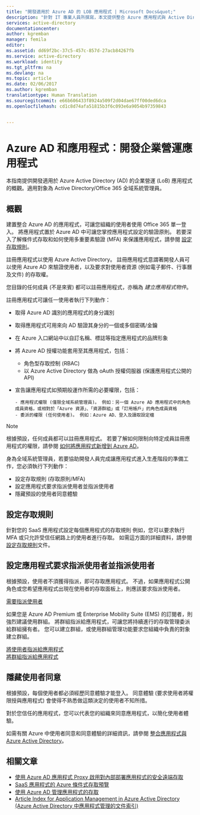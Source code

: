 ```yaml
---
title: "開發適用於 Azure AD 的 LOB 應用程式 | Microsoft Docs&quot;"
description: "針對 IT 專業人員所撰寫，本文提供整合 Azure 應用程式與 Active Directory 的指導方針。"
services: active-directory
documentationcenter: 
author: kgremban
manager: femila
editor: 
ms.assetid: dd69f2bc-37c5-457c-857d-27acb84267fb
ms.service: active-directory
ms.workload: identity
ms.tgt_pltfrm: na
ms.devlang: na
ms.topic: article
ms.date: 02/06/2017
ms.author: kgremban
translationtype: Human Translation
ms.sourcegitcommit: e66b606433f8924a509f2d04dae67ff00ded6dca
ms.openlocfilehash: cd1c8d74afa51815b3f6c093e6a9054b97359843


---
```

# <a name="azure-ad-and-applications-develop-line-of-business-apps"></a>Azure AD 和應用程式︰開發企業營運應用程式
本指南提供開發適用於 Azure Active Directory (AD) 的企業營運 (LoB) 應用程式的概觀。適用對象為 Active Directory/Office 365 全域系統管理員。

## <a name="overview"></a>概觀
建置整合 Azure AD 的應用程式，可讓您組織的使用者使用 Office 365 單一登入。 將應用程式置於 Azure AD 中可讓您掌控應用程式設定的驗證原則。 若要深入了解條件式存取和如何使用多重要素驗證 (MFA) 來保護應用程式，請參閱 [設定存取規則](active-directory-conditional-access-azuread-connected-apps.md)。

註冊應用程式以使用 Azure Active Directory。 註冊應用程式意謂著開發人員可以使用 Azure AD 來驗證使用者，以及要求對使用者資源 (例如電子郵件、行事曆及文件) 的存取權。

您目錄的任何成員 (不是來賓) 都可以註冊應用程式，亦稱為 *建立應用程式物件*。

註冊應用程式可讓任一使用者執行下列動作：

* 取得 Azure AD 識別的應用程式的身分識別
* 取得應用程式可用來向 AD 驗證其身分的一個或多個密碼/金鑰
* 在 Azure 入口網站中以自訂名稱、標誌等指定應用程式的品牌形象
* 將 Azure AD 授權功能套用至其應用程式，包括：

  * 角色型存取控制 (RBAC)
  * 以 Azure Active Directory 做為 oAuth 授權伺服器 (保護應用程式公開的 API)
* 宣告讓應用程式如預期般運作所需的必要權限，包括：

      - 應用程式權限 (僅限全域系統管理員)。 例如：另一個 Azure AD 應用程式中的角色成員資格，或相對於「Azure 資源」、「資源群組」或「訂用帳戶」的角色成員資格
      - 委派的權限 (任何使用者)。 例如：Azure AD、登入及讀取設定檔

> [!NOTE]
> 根據預設，任何成員都可以註冊應用程式。 若要了解如何限制向特定成員註冊應用程式的權限，請參閱 [如何將應用程式新增到 Azure AD](develop/active-directory-how-applications-are-added.md#who-has-permission-to-add-applications-to-my-azure-ad-instance)。
>
>

身為全域系統管理員，若要協助開發人員完成讓應用程式進入生產階段的準備工作，您必須執行下列動作：

* 設定存取規則 (存取原則/MFA)
* 設定應用程式要求指派使用者並指派使用者
* 隱藏預設的使用者同意體驗

## <a name="configure-access-rules"></a>設定存取規則
針對您的 SaaS 應用程式設定每個應用程式的存取規則 例如，您可以要求執行 MFA 或只允許受信任網路上的使用者進行存取。 如需這方面的詳細資料，請參閱[設定存取規則](active-directory-conditional-access-azuread-connected-apps.md)文件。

## <a name="configure-the-app-to-require-user-assignment-and-assign-users"></a>設定應用程式要求指派使用者並指派使用者
根據預設，使用者不須獲得指派，即可存取應用程式。 不過，如果應用程式公開角色或您希望應用程式出現在使用者的存取面板上，則應該要求指派使用者。

[需要指派使用者](active-directory-applications-guiding-developers-requiring-user-assignment.md)

如果您是 Azure AD Premium 或 Enterprise Mobility Suite (EMS) 的訂閱者，則強烈建議使用群組。 將群組指派給應用程式，可讓您將持續進行的存取管理委派給群組擁有者。 您可以建立群組，或使用群組管理功能要求您組織中負責的對象建立群組。

[將使用者指派給應用程式](active-directory-applications-guiding-developers-assigning-users.md)  
[將群組指派給應用程式](active-directory-applications-guiding-developers-assigning-groups.md)

## <a name="suppress-user-consent"></a>隱藏使用者同意
根據預設，每個使用者都必須經歷同意體驗才能登入。 同意體驗 (要求使用者將權限授與應用程式) 會使得不熟悉做這類決定的使用者不知所措。

對於您信任的應用程式，您可以代表您的組織來同意應用程式，以簡化使用者體驗。

如需有關 Azure 中使用者同意和同意體驗的詳細資訊，請參閱 [整合應用程式與 Azure Active Directory](active-directory-integrating-applications.md)。

## <a name="related-articles"></a>相關文章
* [使用 Azure AD 應用程式 Proxy 啟用對內部部署應用程式的安全遠端存取](active-directory-application-proxy-get-started.md)
* [SaaS 應用程式的 Azure 條件式存取預覽](active-directory-conditional-access-azuread-connected-apps.md)
* [使用 Azure AD 管理應用程式的存取](active-directory-managing-access-to-apps.md)
* [Article Index for Application Management in Azure Active Directory (Azure Active Directory 中應用程式管理的文件索引)](active-directory-apps-index.md)



<!--HONumber=Feb17_HO1-->


